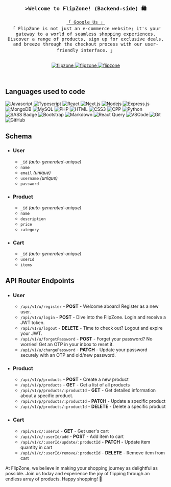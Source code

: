 <!-- Intro  -->
<h3 align="center">
        <samp>&gt;Welcome to FlipZone! (Backend-side) 🛍️</samp>
</h3>

<p align="center"> 
  <samp>
    <a href="https://formease.app/" target="_blank">「 Google Us 」</a>
    <br>
    「 FlipZone is not just an e-commerce website; it's your gateway to a world of seamless shopping experiences. Discover a range of products, sign up for exclusive deals, and breeze through the checkout process with our user-friendly interface. 」
    <br>
    <br>
  </samp>
</p>

<p align="center">
 <a href="#" target="blank">
  <img src="https://img.shields.io/badge/Website-a09898?style=for-the-badge&logo=github&logoColor=black" alt="flipzone" />
 </a>
 <a href="https://www.linkedin.com/company/formease/" target="_blank">
  <img src="https://img.shields.io/badge/LinkedIn-0077B5?style=for-the-badge&logo=linkedin&logoColor=white" alt="flipzone"/>
 </a>
 <a href="#" target="_blank">
  <img src="https://img.shields.io/badge/Instagram-fe4164?style=for-the-badge&logo=instagram&logoColor=white" alt="flipzone" />
 </a> 
</p>
<br />

## Languages used to code
![Javascript](https://img.shields.io/badge/Javascript-F0DB4F?style=for-the-badge&labelColor=black&logo=javascript&logoColor=F0DB4F)
![Typescript](https://img.shields.io/badge/Typescript-007acc?style=for-the-badge&labelColor=black&logo=typescript&logoColor=007acc)
![React](https://img.shields.io/badge/-React-61DBFB?style=for-the-badge&labelColor=black&logo=react&logoColor=61DBFB)
![Next.js](https://img.shields.io/badge/next.js-000000?style=for-the-badge&logo=nextdotjs&logoColor=white)
![Nodejs](https://img.shields.io/badge/Nodejs-3C873A?style=for-the-badge&labelColor=black&logo=node.js&logoColor=3C873A)
![Express.js](https://img.shields.io/badge/Express.js-000000?style=for-the-badge&logo=express&logoColor=white)
![MongoDB](https://img.shields.io/badge/MongoDB-4EA94B?style=for-the-badge&logo=mongodb&logoColor=white)
![MySQL](https://img.shields.io/badge/MySQL-f49a2d?style=for-the-badge&logo=MySQL&logoColor=white)
![PHP](https://img.shields.io/badge/PHP-563D7C?style=for-the-badge&logo=PHP&logoColor=white)
![HTML](https://img.shields.io/badge/HTML5-E34F26?style=for-the-badge&logo=html5&logoColor=white)
![CSS3](https://img.shields.io/badge/CSS3-1572B6?style=for-the-badge&logo=css3&logoColor=white)
![CPP](https://img.shields.io/badge/C++-1572B6?style=for-the-badge&logo=cplusplus&logoColor=white)
![Python](https://img.shields.io/badge/Python-366c9e?style=for-the-badge&logo=Python&logoColor=white)
![SASS Badge](https://img.shields.io/badge/Sass-CC6699?style=for-the-badge&logo=sass&logoColor=white)
![Bootstrap](https://img.shields.io/badge/Bootstrap-563D7C?style=for-the-badge&logo=bootstrap&logoColor=white)
![Markdown](https://img.shields.io/badge/Markdown-000000?style=for-the-badge&logo=markdown&logoColor=white)
![React Query](https://img.shields.io/badge/-React_Query-FF4154?style=for-the-badge&logo=react%20query&logoColor=white)
![VSCode](https://img.shields.io/badge/Visual_Studio-0078d7?style=for-the-badge&logo=visual%20studio&logoColor=white)
![Git](https://img.shields.io/badge/Git-F05032?style=for-the-badge&logo=git&logoColor=white)
![GitHub](https://img.shields.io/badge/GitHub-black?style=for-the-badge&logo=github&logoColor=white)
<br/>

## **Schema**

-   ### User

    -   `_id` _(auto-generated-unique)_ 
    -   `name`
    -   `email` _(unique)_
    -   `username` _(unique)_
    -   `password`

-   ### Product

    -   `_id` _(auto-generated-unique)_ 
    -   `name`
    -   `description`
    -   `price`
    -   `category`

-   ### Cart

    -   `_id` _(auto-generated-unique)_ 
    -   `userId`
    -   `items`

## **API Router Endpoints**

-   ### User
    -   `/api/v1/u/register` - **POST** - Welcome aboard! Register as a new user.
    -   `/api/v1/u/login` - **POST** - Dive into the FlipZone. Login and receive a JWT token.
    -   `/api/v1/u/logout` - **DELETE** - Time to check out? Logout and expire your JWT.
    -   `/api/v1/u/forgetPassword` - **POST** - Forget your password? No worries! Get an OTP in your inbox to reset it.
    -   `/api/v1/u/changePassword` - **PATCH** - Update your password securely with an OTP and old/new password.

-   ### Product
    -   `/api/v1/p/products` - **POST** - Create a new product
    -   `/api/v1/p/products` - **GET** - Get a list of all products
    -   `/api/v1/p/products/:productId` - **GET** - Get detailed information about a specific product.
    -   `/api/v1/p/products/:productId` - **PATCH** - Update a specific product
    -   `/api/v1/p/products/:productId` - **DELETE** - Delete a specific product

-   ### Cart
    -   `/api/v1/c/:userId` - **GET** - Get user's cart
    -   `/api/v1/c/:userId/add` - **POST** - Add item to cart
    -   `/api/v1/c/:userId/update/:productId` - **PATCH** - Update item quantity in cart
    -   `/api/v1/c/:userId/remove/:productId` - **DELETE** - Remove item from cart

At FlipZone, we believe in making your shopping journey as delightful as possible. Join us today and experience the joy of flipping through an endless array of products. Happy shopping! 🌟